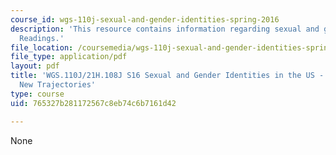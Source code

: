```yaml
---
course_id: wgs-110j-sexual-and-gender-identities-spring-2016
description: 'This resource contains information regarding sexual and gender identities:
  Readings.'
file_location: /coursemedia/wgs-110j-sexual-and-gender-identities-spring-2016/765327b281172567c8eb74c6b7161d42_MITWGS_110JS16_NewTrajectr.pdf
file_type: application/pdf
layout: pdf
title: 'WGS.110J/21H.108J S16 Sexual and Gender Identities in the US - Reading Guides:
  New Trajectories'
type: course
uid: 765327b281172567c8eb74c6b7161d42

---
```

None